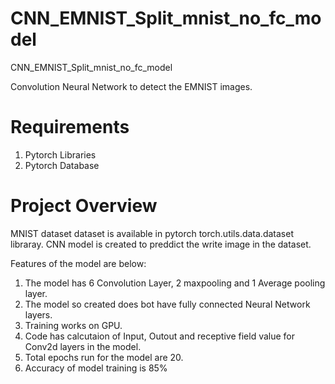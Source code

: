 # CNN_EMNIST_Split_mnist_no_fc_model
CNN_EMNIST_Split_mnist_no_fc_model

Convolution Neural Network to detect the EMNIST images.

# Requirements

1. Pytorch Libraries
2. Pytorch Database

# Project Overview

MNIST dataset dataset is available in pytorch torch.utils.data.dataset libraray. CNN model is created to preddict the write image in the dataset.

Features of the model are below:

1. The model has 6 Convolution Layer, 2 maxpooling and 1 Average pooling layer.
2. The model so created does bot have fully connected Neural Network layers.
3. Training works on GPU.
4. Code has calcutaion of Input, Outout and receptive field value for Conv2d layers in the model.
5. Total epochs run for the model are 20.
6. Accuracy of model training is 85%
